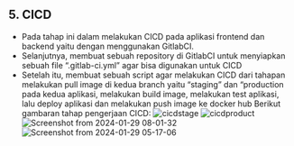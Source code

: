 ## 5. CICD
   
+ Pada tahap ini dalam melakukan CICD pada aplikasi frontend dan backend yaitu dengan menggunakan GitlabCI.  
+ Selanjutnya, membuat sebuah repository di GitlabCI untuk menyiapkan sebuah file “.gitlab-ci.yml” agar bisa digunakan untuk CICD
+ Setelah itu, membuat sebuah script  agar melakukan CICD dari tahapan melakukan pull image di kedua branch yaitu “staging” dan “production pada kedua aplikasi, melakukan build image, melakukan test aplikasi, lalu deploy aplikasi dan melakukan push image ke docker hub 
Berikut gambaran tahap pengerjaan CICD:
![cicdstage](https://github.com/Muna-020/DEVOPS-BATCH-19/assets/74352384/1f006437-ec60-4af3-b1ed-a21f0b35e542)
![cicdproduct](https://github.com/Muna-020/DEVOPS-BATCH-19/assets/74352384/824bf07b-51f6-4492-891a-21fc57d7eb2c)
![Screenshot from 2024-01-29 08-01-32](https://github.com/Muna-020/DEVOPS-BATCH-19/assets/74352384/363fbbcf-8746-41c9-a1cb-08f372bf161d)
![Screenshot from 2024-01-29 05-17-06](https://github.com/Muna-020/DEVOPS-BATCH-19/assets/74352384/03661f4f-31e8-430c-adfd-ad02d91e00fc)
